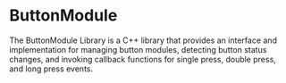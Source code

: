 # ButtonModule
 The ButtonModule Library is a C++ library that provides an interface and implementation for managing button modules, detecting button status changes, and invoking callback functions for single press, double press, and long press events.
